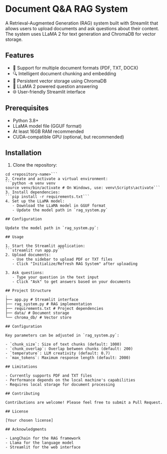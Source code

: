 # Document Q&A RAG System

A Retrieval-Augmented Generation (RAG) system built with Streamlit that allows users to upload documents and ask questions about their content. The system uses LLaMA 2 for text generation and ChromaDB for vector storage.

## Features

- 📄 Support for multiple document formats (PDF, TXT, DOCX)
- 🔍 Intelligent document chunking and embedding
- 💾 Persistent vector storage using ChromaDB
- 🤖 LLaMA 2 powered question answering
- 🌐 User-friendly Streamlit interface

## Prerequisites

- Python 3.8+
- LLaMA model file (GGUF format)
- At least 16GB RAM recommended
- CUDA-compatible GPU (optional, but recommended)

## Installation

1. Clone the repository:
```git clone <repository-url>
cd <repository-name>```
2. Create and activate a virtual environment:
```python -m venv venv
source venv/bin/activate # On Windows, use: venv\Scripts\activate```
3. Install dependencies:
```pip install -r requirements.txt```
4. Set up the LLaMA model:
   - Download the LLaMA model in GGUF format
   - Update the model path in `rag_system.py`

## Configuration

Update the model path in `rag_system.py`:

## Usage

1. Start the Streamlit application:
```streamlit run app.py```
2. Upload documents:
   - Use the sidebar to upload PDF or TXT files
   - Click "Initialize/Refresh RAG System" after uploading

3. Ask questions:
   - Type your question in the text input
   - Click "Ask" to get answers based on your documents

## Project Structure
.
├── app.py # Streamlit interface
├── rag_system.py # RAG implementation
├── requirements.txt # Project dependencies
├── data/ # Document storage
└── chroma_db/ # Vector store

## Configuration

Key parameters can be adjusted in `rag_system.py`:

- `chunk_size`: Size of text chunks (default: 1000)
- `chunk_overlap`: Overlap between chunks (default: 200)
- `temperature`: LLM creativity (default: 0.7)
- `max_tokens`: Maximum response length (default: 2000)

## Limitations

- Currently supports PDF and TXT files
- Performance depends on the local machine's capabilities
- Requires local storage for document processing

## Contributing

Contributions are welcome! Please feel free to submit a Pull Request.

## License

[Your chosen license]

## Acknowledgments

- LangChain for the RAG framework
- Llama for the language model
- Streamlit for the web interface